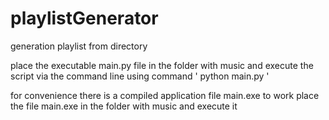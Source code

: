# playlistGenerator
generation playlist from directory


place the executable main.py file in the folder with music and execute the script via the command line using command ' python main.py '


for convenience there is a compiled application file main.exe to work place the file main.exe in the folder with music and execute it
